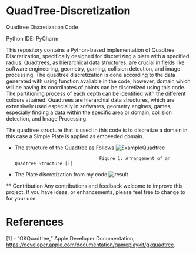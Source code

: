 # QuadTree-Discretization
Quadtree Discretization Code 

 Python IDE: PyCharm

This repository contains a Python-based implementation of Quadtree Discretization, specifically designed for discretizing a plate with a specified radius. Quadtrees, as hierarchical data structures, are crucial in fields like software engineering, geometry, gaming, collision detection, and image processing.
The quadtree discretization is done according to the data generated with using function avaliable in the code; however, domain which will be having its coordinates of points can be discretized using this code. The partitioning process of each depth can be identified with the different colours attained.
Quadtrees are hierarchial data structures, which are extensively used especially in softwares, geometry engines, games, especially finding a data within the specific area or domain, collision detection, and Image Processing.

The quadtree structure that is used in this code is to discretize a domain in this case a Simple Plate is applied as embeeded domain.

* The structure of the Quadtree as Follows
          ![ExampleQuadtree](https://github.com/Edizhanssy/QuadTree-Discretization/assets/128889535/3db6ebfb-3feb-4edd-827a-b9b0abf736b6)

                                      Figure 1: Arrangement of an Quadtree Structure [1]

* The Plate discretization from my code
          ![result](https://github.com/Edizhanssy/QuadTree-Discretization/assets/128889535/740af1de-856b-4035-9fff-dd8aebb389c3)


** Contribution
Any contributions and feedback welcome to improve this project. If you have ideas, or enhancements, please feel free to change to for your use.

# References
[1] - “GKQuadtree,” Apple Developer Documentation, https://developer.apple.com/documentation/gameplaykit/gkquadtree. 

